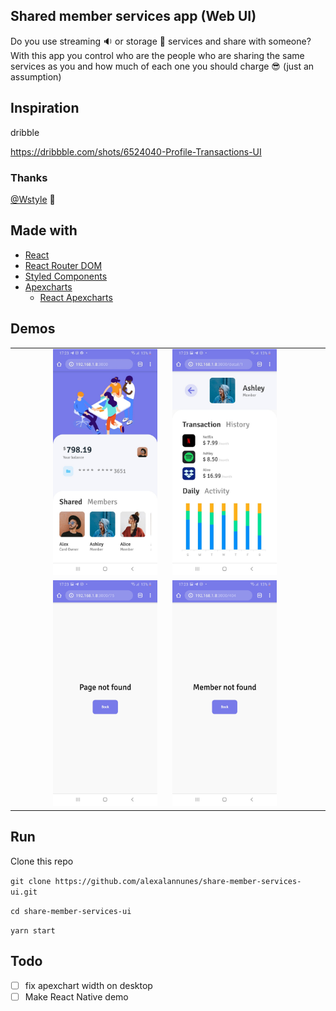 ## Shared member services app (Web UI)

Do you use streaming :sound: or storage :open_file_folder: services and share with someone? With this app you control who are the people who are sharing the same services as you and how much of each one you should charge :sunglasses: (just an assumption)

## Inspiration

dribble

https://dribbble.com/shots/6524040-Profile-Transactions-UI

### Thanks
[@Wstyle](https://dribbble.com/Wstyle) :handshake:


## Made with
* [React](https://dribbble.com/shots/6524040-Profile-Transactions-UI)
* [React Router DOM](https://reacttraining.com/react-router/web/guides/quick-start)
* [Styled Components](https://styled-components.com/)
* [Apexcharts](https://apexcharts.com/)
  * [React Apexcharts](https://apexcharts.com/react-chart-demos/)




## Demos
| | |
|--:|--|
| <img style="margin-right: 10px" src="./.github/home.jpeg" width="70%" />| <img style="margin-right: 10px" src="./.github/member-details.jpeg" width="70%" /> |
| <img style="margin-right: 10px" src="./.github/page-404.jpeg" width="70%" /> | <img style="margin-right: 10px" src="./.github/member-404.jpeg" width="70%" /> |


## Run

Clone this repo

`git clone https://github.com/alexalannunes/share-member-services-ui.git`

`cd share-member-services-ui`

`yarn start`


## Todo
- [ ] fix apexchart width on desktop
- [ ] Make React Native demo